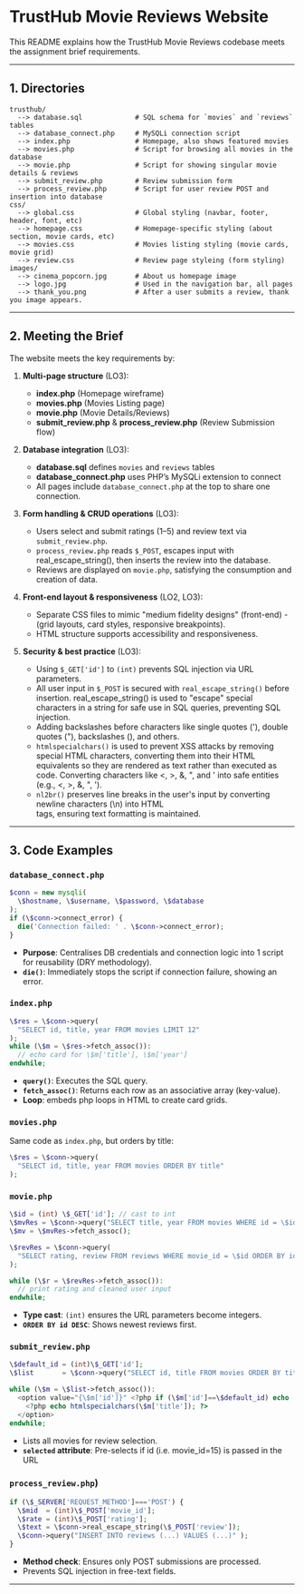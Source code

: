 # TrustHub Movie Reviews Website

This README explains how the TrustHub Movie Reviews codebase meets the assignment brief requirements.

---

## 1. Directories

```
trusthub/
  --> database.sql             # SQL schema for `movies` and `reviews` tables
  --> database_connect.php     # MySQLi connection script
  --> index.php                # Homepage, also shows featured movies
  --> movies.php               # Script for browsing all movies in the database
  --> movie.php                # Script for showing singular movie details & reviews
  --> submit_review.php        # Review submission form
  --> process_review.php       # Script for user review POST and insertion into database
css/
  --> global.css               # Global styling (navbar, footer, header, font, etc)
  --> homepage.css             # Homepage-specific styling (about section, movie cards, etc)
  --> movies.css               # Movies listing styling (movie cards, movie grid)
  --> review.css               # Review page styleing (form styling)
images/
  --> cinema_popcorn.jpg       # About us homepage image
  --> logo.jpg                 # Used in the navigation bar, all pages
  --> thank_you.png            # After a user submits a review, thank you image appears.
```

---

## 2. Meeting the Brief

The website meets the key requirements by:

1. **Multi-page structure** (LO3):
   - **index.php** (Homepage wireframe)
   - **movies.php** (Movies Listing page)
   - **movie.php** (Movie Details/Reviews)
   - **submit_review.php** & **process_review.php** (Review Submission flow)

2. **Database integration** (LO3):
   - **database.sql** defines `movies` and `reviews` tables
   - **database_connect.php** uses PHP’s MySQLi extension to connect
   - All pages include `database_connect.php` at the top to share one connection.

3. **Form handling & CRUD operations** (LO3):
   - Users select and submit ratings (1–5) and review text via `submit_review.php`.
   - `process_review.php` reads `$_POST`, escapes input with real_escape_string(), then inserts the review into the database.
   - Reviews are displayed on `movie.php`, satisfying the consumption and creation of data.

4. **Front-end layout & responsiveness** (LO2, LO3):
   - Separate CSS files to mimic "medium fidelity designs" (front-end) - (grid layouts, card styles, responsive breakpoints).
   - HTML structure supports accessibility and responsiveness.

5. **Security & best practice** (LO3):
   - Using `$_GET['id']` to `(int)` prevents SQL injection via URL parameters.
   - All user input in `$_POST` is secured with `real_escape_string()` before insertion. real_escape_string() is used to "escape" special characters in a string for safe use in SQL queries, preventing SQL injection.
   - Adding backslashes before characters like single quotes ('), double quotes ("), backslashes (\), and others.
   - `htmlspecialchars()` is used to prevent XSS attacks by removing special HTML characters, converting them into their HTML equivalents so they are rendered as text rather than executed as code. Converting characters like <, >, &, ", and ' into safe entities (e.g., &lt;, &gt;, &amp;, &quot;, &#39;).
   - `nl2br()` preserves line breaks in the user's input by converting newline characters (\n) into HTML <br> tags, ensuring text formatting is maintained.

---

## 3. Code Examples

### `database_connect.php`
```php
$conn = new mysqli(
  \$hostname, \$username, \$password, \$database
);
if (\$conn->connect_error) {
  die('Connection failed: ' . \$conn->connect_error);
}
```
- **Purpose**: Centralises DB credentials and connection logic into 1 script for reusability (DRY methodology).
- **`die()`**: Immediately stops the script if connection failure, showing an error.

### `index.php`
```php
\$res = \$conn->query(
  "SELECT id, title, year FROM movies LIMIT 12"
);
while (\$m = \$res->fetch_assoc()):
  // echo card for \$m['title'], \$m['year']
endwhile;
```
- **`query()`**: Executes the SQL query.
- **`fetch_assoc()`**: Returns each row as an associative array (key-value).
- **Loop**: embeds php loops in HTML to create card grids.

### `movies.php`
Same code as `index.php`, but orders by title:
```php
\$res = \$conn->query(
  "SELECT id, title, year FROM movies ORDER BY title"
);
```

### `movie.php`
```php
\$id = (int) \$_GET['id']; // cast to int
\$mvRes = \$conn->query("SELECT title, year FROM movies WHERE id = \$id");
\$mv = \$mvRes->fetch_assoc();

\$revRes = \$conn->query(
  "SELECT rating, review FROM reviews WHERE movie_id = \$id ORDER BY id DESC"
);

while (\$r = \$revRes->fetch_assoc()):
  // print rating and cleaned user input
endwhile;
```
- **Type cast**: `(int)` ensures the URL parameters become integers.
- **`ORDER BY id DESC`**: Shows newest reviews first.

### `submit_review.php`
```php
\$default_id = (int)\$_GET['id'];
\$list       = \$conn->query("SELECT id, title FROM movies ORDER BY title");

while (\$m = \$list->fetch_assoc()):
  <option value="{\$m['id']}" <?php if (\$m['id']==\$default_id) echo 'selected'; ?> >
    <?php echo htmlspecialchars(\$m['title']); ?>
  </option>
endwhile;
```
- Lists all movies for review selection.
- **`selected` attribute**: Pre-selects if id (i.e. movie_id=15) is passed in the URL

### `process_review.php`)
```php
if (\$_SERVER['REQUEST_METHOD']==='POST') {
  \$mid  = (int)\$_POST['movie_id'];
  \$rate = (int)\$_POST['rating'];
  \$text = \$conn->real_escape_string(\$_POST['review']);
  \$conn->query("INSERT INTO reviews (...) VALUES (...)" );
}
```
- **Method check**: Ensures only POST submissions are processed.
- Prevents SQL injection in free-text fields.
---

